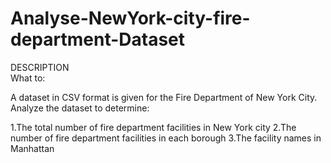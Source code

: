 # Analyse-NewYork-city-fire-department-Dataset
DESCRIPTION  
What to:  

A dataset in CSV format is given for the Fire Department of New York City. 
Analyze the dataset to determine:  

1.The total number of fire department facilities in New York city 
2.The number of fire department facilities in each borough 
3.The facility names in Manhattan

